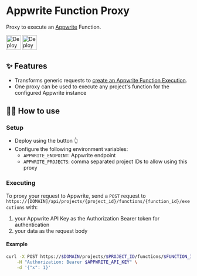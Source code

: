 # Appwrite Function Proxy

Proxy to execute an [Appwrite](https://appwrite.io/) Function.

<p align="left">
  <a href="https://railway.app/template/Ud6HvY?referralCode=g33k" _target="blank"><img src="https://railway.app/button.svg" alt="Deploy on Railway" height="40"></a>
  <a href="https://vercel.com/new/clone?repository-url=https%3A%2F%2Fgithub.com%2Fstnguyen90%appwrite-function-proxy%2Ftree%2Fmain&demo-title=Appwrite%20Function%20Proxy&demo-description=Proxy%20to%20execute%20an%20Appwrite%20Function." _target="blank"><img src="https://vercel.com/button" alt="Deploy with Vercel" height="40"></a>
</p>

## ✨ Features

- Transforms generic requests to [create an Appwrite Function Execution](https://appwrite.io/docs/client/functions?sdk=web-default#functionsCreateExecution).
- One proxy can be used to execute any project's function for the configured Appwrite instance

## 💁‍♀️ How to use

### Setup

- Deploy using the button 👆
- Configure the following environment variables:
  - `APPWRITE_ENDPOINT`: Appwrite endpoint
  - `APPWRITE_PROJECTS`: comma separated project IDs to allow using this proxy

### Executing

To proxy your request to Appwrite, send a `POST` request to `https://[DOMAIN]/api/projects/{project_id}/functions/{function_id}/executions` with:

1. your Appwrite API Key as the Authorization Bearer token for authentication
2. your data as the request body

#### Example

```bash
curl -X POST https://$DOMAIN/projects/$PROJECT_ID/functions/$FUNCTION_ID/executions \
    -H "Authorization: Bearer $APPWRITE_API_KEY" \
    -d '{"x": 1}'
```
